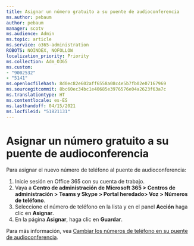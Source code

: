 ```yaml
---
title: Asignar un número gratuito a su puente de audioconferencia
ms.author: pebaum
author: pebaum
manager: scotv
ms.audience: Admin
ms.topic: article
ms.service: o365-administration
ROBOTS: NOINDEX, NOFOLLOW
localization_priority: Priority
ms.collection: Adm_O365
ms.custom:
- "9002532"
- "5141"
ms.openlocfilehash: 8d0ec82e602aff6558a08c4e5b7fb02e07167969
ms.sourcegitcommit: 8bc60ec34bc1e40685e3976576e04a2623f63a7c
ms.translationtype: HT
ms.contentlocale: es-ES
ms.lasthandoff: 04/15/2021
ms.locfileid: "51821131"
---
```

# <a name="assign-a-toll-free-number-to-your-audio-conferencing-bridge"></a>Asignar un número gratuito a su puente de audioconferencia

Para asignar el nuevo número de teléfono al puente de audioconferencia:

1. Inicie sesión en Office 365 con su cuenta de trabajo.
2. Vaya a **Centro de administración de Microsoft 365 > Centros de administración > Teams y Skype > Portal heredado> Voz > Números de teléfono**.
3. Seleccione el número de teléfono en la lista y en el panel **Acción** haga clic en **Asignar**.
4. En la página **Asignar**, haga clic en **Guardar**.

Para más información, vea [Cambiar los números de teléfono en su puente de audioconferencia](https://docs.microsoft.com/MicrosoftTeams/change-the-phone-numbers-on-your-audio-conferencing-bridge).
